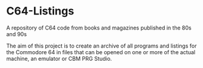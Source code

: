 # C64-Listings
A repository of C64 code from books and magazines published in the 80s and 90s

The aim of this project is to create an archive of all programs and listings for the Commodore 64 in files that can be opened on one or more of the actual machine, an emulator or CBM PRG Studio.
